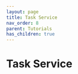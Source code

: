 ```yaml
---
layout: page
title: Task Service
nav_order: 8
parent: Tutorials
has_children: true
---
```


# Task Service
